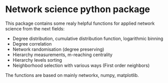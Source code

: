 # Network science python package

This package contains some realy helpful functions for applied network science from the next fields:

* Degree distribution, cumulative distribution function, logarithmic binning
* Degree correlation
* Network randomisation (degree preserving)
* Hierarchy measurements, m-reaching centrality
* Hierarchy levels sorting
* Neighborhood selection with various ways (First order neighbors)

The functions are based on mainly  networkx, numpy, matplotlib.
